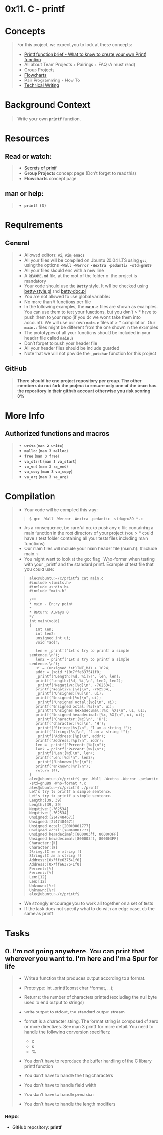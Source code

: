 # 0x11. C - printf

# Concepts
> For this project, we expect you to look at these concepts:
> * [Printf function brief - What to know to create your own Printf function](/Concepts/Printf-function-brief_What-to-know-to-create-your-own-Printf-function.md)
> * All about Team Projects + Pairings + FAQ (A must read)
> * Group Projects
> * [Flowcharts](/Concepts/Flowcharts.md)
> * Pair Programming - How To
> * [Technical Writing](/Concepts/Technical_Writing.md)

# Background Context
> Write your own **`printf`** function.

# Resources
## Read or watch:
> * [Secrets of printf](https://www.academia.edu/10297206/Secrets_of_printf_)
> * **Group Projects** concept page (Don’t forget to read this)
> * **Flowcharts** concept page
## man or help:
> * **`printf (3)`**

# Requirements
## General
> * Allowed editors: **`vi`**, **`vim`**, **`emacs`**
> * All your files will be compiled on Ubuntu 20.04 LTS using **`gcc`**, using the options **`-Wall -Werror -Wextra -pedantic -std=gnu89`**
> * All your files should end with a new line
> * A **`README.md`** file, at the root of the folder of the project is mandatory
> * Your code should use the **`Betty`** style. It will be checked using [betty-style.pl](https://github.com/alx-tools/Betty/blob/master/betty-style.pl) and [betty-doc.pl](https://github.com/alx-tools/Betty/blob/master/betty-doc.pl)
> * You are not allowed to use global variables
> * No more than 5 functions per file
> * In the following examples, the **`main.c`** files are shown as examples. You can use them to test your functions, but you don’t > * have to push them to your repo (if you do we won’t take them into account). We will use our own **`main.c`** files at > * compilation. Our **`main.c`** files might be different from the one shown in the examples
> * The prototypes of all your functions should be included in your header file called **`main.h`**
> * Don’t forget to push your header file
> * All your header files should be include guarded
> * Note that we will not provide the **`_putchar`** function for this project

## GitHub
> **There should be one project repository per group. The other members do not fork the project to ensure only one of the team has the repository in their github account otherwise you risk scoring 0%**

# More Info
## Authorized functions and macros
> * **`write`** (**`man 2 write`**)
> * **`malloc`** (**`man 3 malloc`**)
> * **`free`** (**`man 3 free`**)
> * **`va_start`** (**`man 3 va_start`**)
> * **`va_end`** (**`man 3 va_end`**)
> * **`va_copy`** (**`man 3 va_copy`**)
> * **`va_arg`** (**`man 3 va_arg`**)

# Compilation
> * Your code will be compiled this way:
>> ``` $ gcc -Wall -Werror -Wextra -pedantic -std=gnu89 *.c ```
> * As a consequence, be careful not to push any c file containing a main function in the root directory of your project (you > * could have a test folder containing all your tests files including main functions)
> * Our main files will include your main header file (main.h): #include main.h
> * You might want to look at the gcc flag -Wno-format when testing with your _printf and the standard printf. Example of test file that you could use:
>>```
>> alex@ubuntu:~/c/printf$ cat main.c 
>> #include <limits.h>
>> #include <stdio.h>
>> #include "main.h"
>>
>> /**
>> * main - Entry point
>> *
>> * Return: Always 0
>> */
>> int main(void)
>> {
>>    int len;
>>    int len2;
>>    unsigned int ui;
>>    void *addr;
>>
>>    len = _printf("Let's try to printf a simple sentence.\n");
>>    len2 = printf("Let's try to printf a simple sentence.\n");
>>    ui = (unsigned int)INT_MAX + 1024;
>>    addr = (void *)0x7ffe637541f0;
>>    _printf("Length:[%d, %i]\n", len, len);
>>    printf("Length:[%d, %i]\n", len2, len2);
>>    _printf("Negative:[%d]\n", -762534);
>>    printf("Negative:[%d]\n", -762534);
>>    _printf("Unsigned:[%u]\n", ui);
>>    printf("Unsigned:[%u]\n", ui);
>>    _printf("Unsigned octal:[%o]\n", ui);
>>    printf("Unsigned octal:[%o]\n", ui);
>>    _printf("Unsigned hexadecimal:[%x, %X]\n", ui, ui);
>>    printf("Unsigned hexadecimal:[%x, %X]\n", ui, ui);
>>    _printf("Character:[%c]\n", 'H');
>>    printf("Character:[%c]\n", 'H');
>>    _printf("String:[%s]\n", "I am a string !");
>>    printf("String:[%s]\n", "I am a string !");
>>    _printf("Address:[%p]\n", addr);
>>    printf("Address:[%p]\n", addr);
>>    len = _printf("Percent:[%%]\n");
>>    len2 = printf("Percent:[%%]\n");
>>    _printf("Len:[%d]\n", len);
>>    printf("Len:[%d]\n", len2);
>>    _printf("Unknown:[%r]\n");
>>    printf("Unknown:[%r]\n");
>>    return (0);
>> }
>> alex@ubuntu:~/c/printf$ gcc -Wall -Wextra -Werror -pedantic -std=gnu89 -Wno-format *.c
>> alex@ubuntu:~/c/printf$ ./printf
>> Let's try to printf a simple sentence.
>> Let's try to printf a simple sentence.
>> Length:[39, 39]
>> Length:[39, 39]
>> Negative:[-762534]
>> Negative:[-762534]
>> Unsigned:[2147484671]
>> Unsigned:[2147484671]
>> Unsigned octal:[20000001777]
>> Unsigned octal:[20000001777]
>> Unsigned hexadecimal:[800003ff, 800003FF]
>> Unsigned hexadecimal:[800003ff, 800003FF]
>> Character:[H]
>> Character:[H]
>> String:[I am a string !]
>> String:[I am a string !]
>> Address:[0x7ffe637541f0]
>> Address:[0x7ffe637541f0]
>> Percent:[%]
>> Percent:[%]
>> Len:[12]
>> Len:[12]
>> Unknown:[%r]
>> Unknown:[%r]
>> alex@ubuntu:~/c/printf$
>>```
>
> * We strongly encourage you to work all together on a set of tests
> * If the task does not specify what to do with an edge case, do the same as printf

# Tasks
## 0. I'm not going anywhere. You can print that wherever you want to. I'm here and I'm a Spur for life
> * Write a function that produces output according to a format.
>
> * Prototype: int _printf(const char *format, ...);
> * Returns: the number of characters printed (excluding the null byte used to end output to strings)
> * write output to stdout, the standard output stream
> * format is a character string. The format string is composed of zero or more directives. See man 3 printf for more detail. You need to handle the following conversion specifiers:
>   * c
>   * s
>   * %
> * You don’t have to reproduce the buffer handling of the C library printf function
> * You don’t have to handle the flag characters
> * You don’t have to handle field width
> * You don’t have to handle precision
> * You don’t have to handle the length modifiers

### Repo:

* GitHub repository: **printf**

